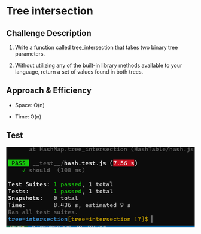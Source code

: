 # Tree intersection

## Challenge Description

1. Write a function called tree_intersection that takes two binary tree parameters.

2. Without utilizing any of the built-in library methods available to your language, return a set of values found in both trees.

## Approach & Efficiency
* Space: O(n)

* Time: O(n)

## Test 

![img](Untitled.png)

